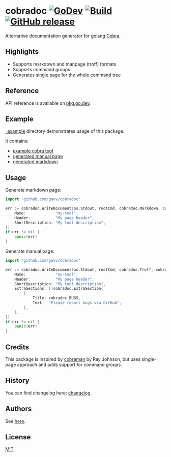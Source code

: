 # cobradoc [![GoDev](https://img.shields.io/badge/go.dev-reference-007d9c?logo=go&logoColor=white)](https://pkg.go.dev/github.com/gavv/cobradoc) [![Build](https://github.com/gavv/cobradoc/workflows/build/badge.svg)](https://github.com/gavv/cobradoc/actions) [![GitHub release](https://img.shields.io/github/release/gavv/cobradoc.svg)](https://github.com/gavv/cobradoc/releases)

Alternative documentation generator for golang [Cobra](https://github.com/spf13/cobra).

Highlights
----------

* Supports markdown and manpage (troff) formats
* Supports command groups
* Generates single page for the whole command tree

Reference
---------

API reference is available on [pkg.go.dev](https://pkg.go.dev/github.com/gavv/cobradoc#section-documentation).

Example
-------

[_example](_example) directory demonstrates usage of this package.

It contains:

* [example cobra tool](_example/example.go)
* [generated manual page](_example/_manpage.md)
* [generated markdown](_example/_markdown.md)

Usage
-----

Generate markdown page:

```go
import "github.com/gavv/cobradoc"

err := cobradoc.WriteDocument(os.Stdout, rootCmd, cobradoc.Markdown, cobradoc.Options{
	Name:             "my-tool",
	Header:           "My page header",
	ShortDescription: "My tool description",
})
if err != nil {
	panic(err)
}
```

Generate manual page:

```go
import "github.com/gavv/cobradoc"

err := cobradoc.WriteDocument(os.Stdout, rootCmd, cobradoc.Troff, cobradoc.Options{
	Name:             "my-tool",
	Header:           "My page header",
	ShortDescription: "My tool description",
	ExtraSections: []cobradoc.ExtraSection{
		{
   			Title: cobradoc.BUGS,
			Text:  "Please report bugs via GitHub",
		},
	},
})
if err != nil {
    panic(err)
}
```

Credits
-------

This package is inspired by [cobraman](https://github.com/rayjohnson/cobraman) by Ray Johnson, but uses single-page approach and adds support for command groups.

## History

You can find changelog here: [changelog](CHANGES.md).

Authors
-------

See [here](AUTHORS.md).

License
-------

[MIT](LICENSE)
